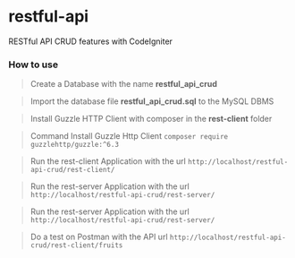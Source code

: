 # restful-api
RESTful API CRUD features with CodeIgniter

### How to use

> Create a Database with the name **restful_api_crud**

> Import the database file **restful_api_crud.sql** to the MySQL DBMS

> Install Guzzle HTTP Client with composer in the **rest-client** folder

> Command Install Guzzle Http Client `composer require guzzlehttp/guzzle:^6.3`

> Run the rest-client Application with the url `http://localhost/restful-api-crud/rest-client/`

> Run the rest-server Application with the url `http://localhost/restful-api-crud/rest-server/`

> Run the rest-server Application with the url `http://localhost/restful-api-crud/rest-server/`

> Do a test on Postman with the API url `http://localhost/restful-api-crud/rest-client/fruits`
